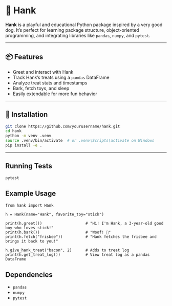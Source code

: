 # 🐶 Hank

**Hank** is a playful and educational Python package inspired by a very good dog. It’s perfect for learning package structure, object-oriented programming, and integrating libraries like `pandas`, `numpy`, and `pytest`.

---

## 📦 Features

- Greet and interact with Hank
- Track Hank’s treats using a `pandas` DataFrame
- Analyze treat stats and timestamps
- Bark, fetch toys, and sleep
- Easily extendable for more fun behavior

---

## 🔧 Installation

```bash
git clone https://github.com/yourusername/hank.git
cd hank
python -m venv .venv
source .venv/bin/activate  # or .venv\Scripts\activate on Windows
pip install -e .
```

---

## Running Tests

```
pytest
```

## Example Usage

```
from hank import Hank

h = Hank(name="Hank", favorite_toy="stick")

print(h.greet())                   # "Hi! I'm Hank, a 3-year-old good boy who loves stick!"
print(h.bark())                    # "Woof! 🐾"
print(h.fetch("frisbee"))          # "Hank fetches the frisbee and brings it back to you!"

h.give_hank_treat("bacon", 2)      # Adds to treat log
print(h.get_treat_log())           # View treat log as a pandas DataFrame
```

## Dependencies
- `pandas`
- `numpy`
- `pytest`
